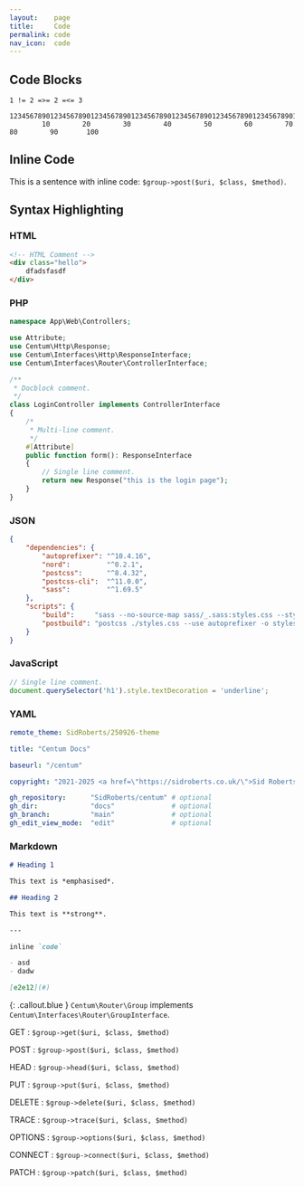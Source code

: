 ```yaml
---
layout:    page
title:     Code
permalink: code
nav_icon:  code
---
```


## Code Blocks

```
1 != 2 =>= 2 =<= 3
```

```
1234567890123456789012345678901234567890123456789012345678901234567890123456789012345678901234567890
        10        20        30        40        50        60        70        80        90       100
```



## Inline Code

This is a sentence with inline code: `$group->post($uri, $class, $method)`.



## Syntax Highlighting

### HTML

```html
<!-- HTML Comment -->
<div class="hello">
    dfadsfasdf
</div>
```

### PHP

```php
namespace App\Web\Controllers;

use Attribute;
use Centum\Http\Response;
use Centum\Interfaces\Http\ResponseInterface;
use Centum\Interfaces\Router\ControllerInterface;

/**
 * Docblock comment.
 */
class LoginController implements ControllerInterface
{
    /*
     * Multi-line comment.
     */
    #[Attribute]
    public function form(): ResponseInterface
    {
        // Single line comment.
        return new Response("this is the login page");
    }
}
```

### JSON

```json
{
    "dependencies": {
        "autoprefixer": "^10.4.16",
        "nord":         "^0.2.1",
        "postcss":      "^8.4.32",
        "postcss-cli":  "^11.0.0",
        "sass":         "^1.69.5"
    },
    "scripts": {
        "build":     "sass --no-source-map sass/_.sass:styles.css --style compressed",
        "postbuild": "postcss ./styles.css --use autoprefixer -o styles.css"
    }
}
```

### JavaScript

```js
// Single line comment.
document.querySelector('h1').style.textDecoration = 'underline';
```

### YAML

```yaml
remote_theme: SidRoberts/250926-theme

title: "Centum Docs"

baseurl: "/centum"

copyright: "2021-2025 <a href=\"https://sidroberts.co.uk/\">Sid Roberts</a>"

gh_repository:      "SidRoberts/centum" # optional
gh_dir:             "docs"              # optional
gh_branch:          "main"              # optional
gh_edit_view_mode:  "edit"              # optional
```

### Markdown

```markdown
# Heading 1

This text is *emphasised*.

## Heading 2

This text is **strong**.

---

inline `code`

- asd
- dadw

[e2e12](#)
```



{: .callout.blue }
`Centum\Router\Group` implements `Centum\Interfaces\Router\GroupInterface`.

GET
: `$group->get($uri, $class, $method)`

POST
: `$group->post($uri, $class, $method)`

HEAD
: `$group->head($uri, $class, $method)`

PUT
: `$group->put($uri, $class, $method)`

DELETE
: `$group->delete($uri, $class, $method)`

TRACE
: `$group->trace($uri, $class, $method)`

OPTIONS
: `$group->options($uri, $class, $method)`

CONNECT
: `$group->connect($uri, $class, $method)`

PATCH
: `$group->patch($uri, $class, $method)`
